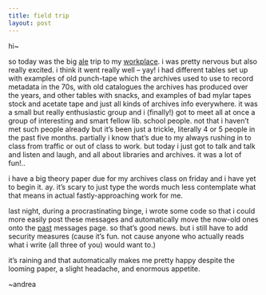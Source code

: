 ```yaml
---
title: field trip
layout: post
---
```


hi~

so today was the big [ale][1] trip to my [workplace][2]. i was pretty nervous but also really excited. i think it went really well &#8211; yay! i had different tables set up with examples of old punch-tape which the archives used to use to record metadata in the 70s, with old catalogues the archives has produced over the years, and other tables with snacks, and examples of bad mylar tapes stock and acetate tape and just all kinds of archives info everywhere. it was a small but really enthusiastic group and i (finally!) got to meet all at once a group of interesting and smart fellow lib. school people. not that i haven&#8217;t met such people already but it&#8217;s been just a trickle, literally 4 or 5 people in the past five months. partially i know that&#8217;s due to my always rushing in to class from traffic or out of class to work. but today i just got to talk and talk and listen and laugh, and all about libraries and archives. it was a lot of fun!..

i have a big theory paper due for my archives class on friday and i have yet to begin it. ay. it&#8217;s scary to just type the words much less contemplate what that means in actual fastly-approaching work for me.

last night, during a procrastinating binge, i wrote some code so that i could more easily post these messages and automatically move the now-old ones onto the [past][3] messages page. so that&#8217;s good news. but i still have to add security measures (cause it&#8217;s fun. not cause anyone who actually reads what i write (all three of you) would want to.)

it&#8217;s raining and that automatically makes me pretty happy despite the looming paper, a slight headache, and enormous appetite.

~andrea

 [1]: http://polaris.gseis.ucla.edu/actlib
 [2]: http://pacificaradioarchives.org
 [3]: past.php